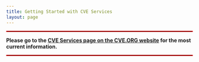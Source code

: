 ```yaml
---
title: Getting Started with CVE Services
layout: page
---
```


<hr style="border:1px solid red">

<strong><strong>Please go to the <a href="https://www.cve.org/AllResources/CveServices">CVE Services page on the CVE.ORG website</a> for the most current information.</strong> 

<hr style="border:1px solid red">
